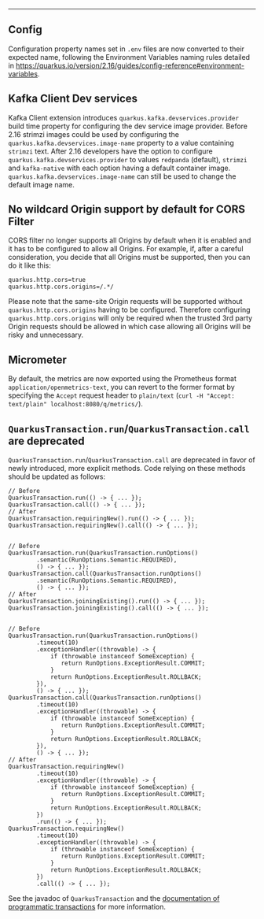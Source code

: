 ---
## Config

Configuration property names set in `.env` files are now converted to their expected name, following the Environment Variables naming rules detailed in https://quarkus.io/version/2.16/guides/config-reference#environment-variables.

## Kafka Client Dev services

Kafka Client extension introduces `quarkus.kafka.devservices.provider` build time property for configuring the dev service image provider. 
Before 2.16 strimzi images could be used by configuring the `quarkus.kafka.devservices.image-name` property to a value containing `strimzi` text. After 2.16 developers have the option to configure `quarkus.kafka.devservices.provider` to values `redpanda` (default), `strimzi` and `kafka-native` with each option having a default container image. `quarkus.kafka.devservices.image-name` can still be used to change the default image name.

## No wildcard Origin support by default for CORS Filter

CORS filter no longer supports all Origins by default when it is enabled and it has to be configured to allow all Origins.
For example, if, after a careful consideration, you decide that all Origins must be supported, then you can do it like this:
```
quarkus.http.cors=true
quarkus.http.cors.origins=/.*/
```

Please note that the same-site Origin requests will be supported without `quarkus.http.cors.origins` having to be configured.
Therefore configuring `quarkus.http.cors.origins` will only be required when the trusted 3rd party Origin requests should be allowed in which case allowing all Origins will be risky and unnecessary.

## Micrometer

By default, the metrics are now exported using the Prometheus format `application/openmetrics-text`,
you can revert to the former format by specifying the `Accept` request header to `plain/text` (`curl -H "Accept: text/plain" localhost:8080/q/metrics/`).

## <a id="quarkus-transaction">`QuarkusTransaction.run`/`QuarkusTransaction.call` are deprecated

`QuarkusTransaction.run`/`QuarkusTransaction.call` are deprecated in favor of newly introduced, more explicit methods. Code relying on these methods should be updated as follows:

```
// Before
QuarkusTransaction.run(() -> { ... });
QuarkusTransaction.call(() -> { ... });
// After
QuarkusTransaction.requiringNew().run(() -> { ... });
QuarkusTransaction.requiringNew().call(() -> { ... });


// Before
QuarkusTransaction.run(QuarkusTransaction.runOptions()
        .semantic(RunOptions.Semantic.REQUIRED),
        () -> { ... });
QuarkusTransaction.call(QuarkusTransaction.runOptions()
        .semantic(RunOptions.Semantic.REQUIRED),
        () -> { ... });
// After
QuarkusTransaction.joiningExisting().run(() -> { ... });
QuarkusTransaction.joiningExisting().call(() -> { ... });


// Before
QuarkusTransaction.run(QuarkusTransaction.runOptions()
        .timeout(10)
        .exceptionHandler((throwable) -> {
            if (throwable instanceof SomeException) {
               return RunOptions.ExceptionResult.COMMIT;
            }
            return RunOptions.ExceptionResult.ROLLBACK;
        }),
        () -> { ... });
QuarkusTransaction.call(QuarkusTransaction.runOptions()
        .timeout(10)
        .exceptionHandler((throwable) -> {
            if (throwable instanceof SomeException) {
               return RunOptions.ExceptionResult.COMMIT;
            }
            return RunOptions.ExceptionResult.ROLLBACK;
        }),
        () -> { ... });
// After
QuarkusTransaction.requiringNew()
        .timeout(10)
        .exceptionHandler((throwable) -> {
            if (throwable instanceof SomeException) {
               return RunOptions.ExceptionResult.COMMIT;
            }
            return RunOptions.ExceptionResult.ROLLBACK;
        })
        .run(() -> { ... });
QuarkusTransaction.requiringNew()
        .timeout(10)
        .exceptionHandler((throwable) -> {
            if (throwable instanceof SomeException) {
               return RunOptions.ExceptionResult.COMMIT;
            }
            return RunOptions.ExceptionResult.ROLLBACK;
        })
        .call(() -> { ... });
```

See the javadoc of `QuarkusTransaction` and the [documentation of programmatic transactions](https://quarkus.io/guides/transaction#programmatic-approach) for more information.